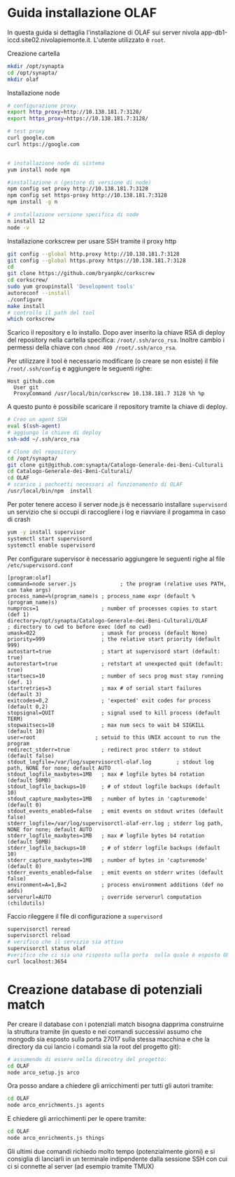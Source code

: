 # Guida installazione OLAF

In questa guida si dettaglia l'installazione di OLAF sui server nivola app-db1-iccd.site02.nivolapiemonte.it. L'utente utilizzato è `root`.


Creazione cartella
```BASH
mkdir /opt/synapta
cd /opt/synapta/
mkdir olaf
```

Installazione node

```BASH
# configurazione proxy
export http_proxy=http://10.138.181.7:3128/
export https_proxy=https://10.138.181.7:3128/

# test proxy
curl google.com
curl https://google.com


# installazione node di sistema
yum install node npm

#installazione n (gestore di versione di node)
npm config set proxy http://10.138.181.7:3128
npm config set https-proxy http://10.138.181.7:3128
npm install -g n

# installazione versione specifica di node
n install 12
node -v
```

Installazione corkscrew per usare SSH tramite il proxy http
```BASH
git config --global http.proxy http://10.138.181.7:3128
git config --global https.proxy https://10.138.181.7:3128
cd
git clone https://github.com/bryanpkc/corkscrew
cd corkscrew/
sudo yum groupinstall 'Development tools'
autoreconf --install
./configure
make install
# controllo il path del tool
which corkscrew
```

Scarico il repository e lo installo. Dopo aver inserito la chiave RSA di deploy del repository nella cartella specifica: `/root/.ssh/arco_rsa`. Inoltre cambio i permessi della chiave con `chmod 400 /root/.ssh/arco_rsa`.

Per utilizzare il tool è necessario modificare (o creare se non esiste) il file `/root/.ssh/config` e aggiungere le seguenti righe:

```
Host github.com
  User git
  ProxyCommand /usr/local/bin/corkscrew 10.138.181.7 3128 %h %p
```


A questo punto è possibile scaricare il repository tramite la chiave di deploy.
```BASH
# Creo un agent SSH
eval $(ssh-agent)
# aggiungo la chiave di deploy
ssh-add ~/.ssh/arco_rsa

# Clone del repository
cd /opt/synapta/
git clone git@github.com:synapta/Catalogo-Generale-dei-Beni-Culturali
cd Catalogo-Generale-dei-Beni-Culturali/
cd OLAF
# scarico i pachcetti necessari al funzionamento di OLAF
/usr/local/bin/npm  install
```

Per poter tenere acceso il server node.js è necessario installare `supervisord` un servizio che si occupi di raccogliere i log e riavviare il progamma in caso di crash

```BASH
yum -y install supervisor
systemctl start supervisord
systemctl enable supervisord
```

Per configurare supervisor è necessario aggiungere le seguenti righe al file `/etc/supervisord.conf`

```
[program:olaf]
command=node server.js              ; the program (relative uses PATH, can take args)
process_name=%(program_name)s ; process_name expr (default %(program_name)s)
numprocs=1                    ; number of processes copies to start (def 1)
directory=/opt/synapta/Catalogo-Generale-dei-Beni-Culturali/OLAF                ; directory to cwd to before exec (def no cwd)
umask=022                     ; umask for process (default None)
priority=999                  ; the relative start priority (default 999)
autostart=true                ; start at supervisord start (default: true)
autorestart=true              ; retstart at unexpected quit (default: true)
startsecs=10                  ; number of secs prog must stay running (def. 1)
startretries=3                ; max # of serial start failures (default 3)
exitcodes=0,2                 ; 'expected' exit codes for process (default 0,2)
stopsignal=QUIT               ; signal used to kill process (default TERM)
stopwaitsecs=10               ; max num secs to wait b4 SIGKILL (default 10)
user=root                   ; setuid to this UNIX account to run the program
redirect_stderr=true          ; redirect proc stderr to stdout (default false)
stdout_logfile=/var/log/supervisorctl-olaf.log        ; stdout log path, NONE for none; default AUTO
stdout_logfile_maxbytes=1MB   ; max # logfile bytes b4 rotation (default 50MB)
stdout_logfile_backups=10     ; # of stdout logfile backups (default 10)
stdout_capture_maxbytes=1MB   ; number of bytes in 'capturemode' (default 0)
stdout_events_enabled=false   ; emit events on stdout writes (default false)
stderr_logfile=/var/log/supervisorctl-olaf-err.log ; stderr log path, NONE for none; default AUTO
stderr_logfile_maxbytes=1MB   ; max # logfile bytes b4 rotation (default 50MB)
stderr_logfile_backups=10     ; # of stderr logfile backups (default 10)
stderr_capture_maxbytes=1MB   ; number of bytes in 'capturemode' (default 0)
stderr_events_enabled=false   ; emit events on stderr writes (default false)
environment=A=1,B=2           ; process environment additions (def no adds)
serverurl=AUTO                ; override serverurl computation (childutils)
```

Faccio rileggere il file di configurazione a `supervisord`

```BASH
supervisorctl reread
supervisorctl reload
# verifico che il servizio sia attivo
supervisorctl status olaf
#verifico che ci sia una risposta sulla porta  sulla quale è esposto OLAF
curl localhost:3654
```

# Creazione database di potenziali match

Per creare il database con i potenziali match bisogna dapprima construirne la struttura tramite (in questo e nei comandi successivi assumo che mongodb sia esposto sulla porta 27017 sulla stessa macchina e che la directory da cui lancio i comandi sia la root del progetto git): 
```BASH
# assumendo di essere nella direcotry del progetto:
cd OLAF
node arco_setup.js arco
```

Ora posso andare a chiedere gli arricchimenti per tutti gli autori tramite:
```BASH
cd OLAF
node arco_enrichments.js agents
```

E chiedere gli arricchimenti per le opere tramite:
```BASH
cd OLAF
node arco_enrichments.js things
```

Gli ultimi due comandi richiedo molto tempo (potenzialmente giorni) e si consiglia di lanciarli in un terminale indipendente dalla sessione SSH con cui ci si connette al server (ad esempio tramite TMUX)

